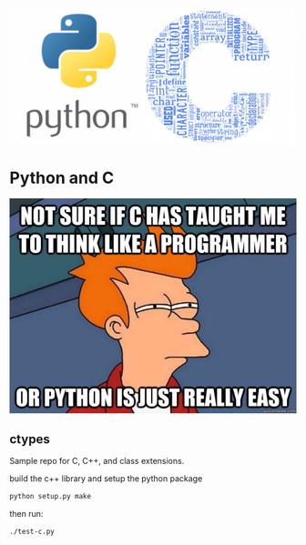 ![](pics/header.png)

# Python and C

![](pics/py.jpg)

## ctypes

Sample repo for C, C++, and class extensions.

build the c++ library and setup the python package

```bash
python setup.py make
```

then run:

```bash
./test-c.py
```
